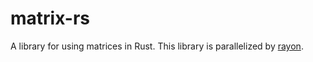 # matrix-rs

A library for using matrices in Rust.
This library is parallelized by [rayon](https://docs.rs/rayon/latest/rayon/index.html#).
